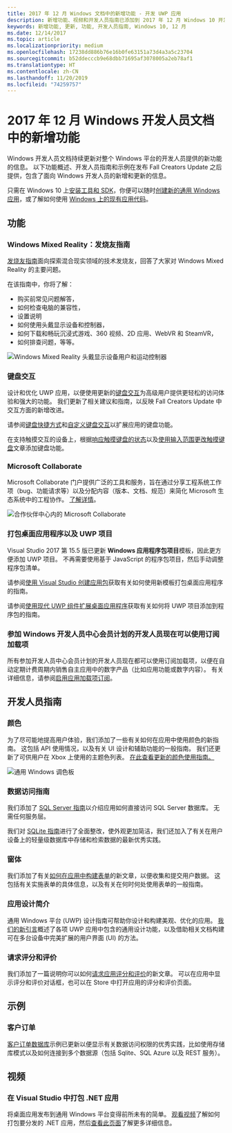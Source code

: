 ```yaml
---
title: 2017 年 12 月 Windows 文档中的新增功能 - 开发 UWP 应用
description: 新增功能、视频和开发人员指南已添加到 2017 年 12 月 Windows 10 开发人员文档
keywords: 新增功能, 更新, 功能, 开发人员指南, Windows 10, 12 月
ms.date: 12/14/2017
ms.topic: article
ms.localizationpriority: medium
ms.openlocfilehash: 17238dd886b76e16b0fe63151a73d4a3a5c23704
ms.sourcegitcommit: b52ddecccb9e68dbb71695af3078005a2eb78af1
ms.translationtype: HT
ms.contentlocale: zh-CN
ms.lasthandoff: 11/20/2019
ms.locfileid: "74259757"
---
```

# <a name="whats-new-in-the-windows-developer-docs-in-december-2017"></a>2017 年 12 月 Windows 开发人员文档中的新增功能

Windows 开发人员文档持续更新对整个 Windows 平台的开发人员提供的新功能的信息。 以下功能概述、开发人员指南和示例在发布 Fall Creators Update 之后提供，包含了面向 Windows 开发人员的新增和更新的信息。

只需在 Windows 10 上[安装工具和 SDK](https://developer.microsoft.com/windows/downloads#_blank)，你便可以随时[创建新的通用 Windows 应用](../get-started/create-uwp-apps.md)，或了解如何使用 [Windows 上的现有应用代码](../porting/index.md)。

## <a name="features"></a>功能

### <a name="windows-mixed-reality-enthusiasts-guide"></a>Windows Mixed Reality：发烧友指南

[发烧友指南](https://docs.microsoft.com/en-us/windows/mixed-reality/enthusiast-guide/)面向探索混合现实领域的技术发烧友，回答了大家对 Windows Mixed Reality 的主要问题。 

在该指南中，你将了解： 
- 购买前常见问题解答， 
- 如何检查电脑的兼容性， 
- 设置说明 
- 如何使用头戴显示设备和控制器， 
- 如何下载和畅玩沉浸式游戏、360 视频、2D 应用、WebVR 和 SteamVR， 
- 如何排查问题，等等。

![Windows Mixed Reality 头戴显示设备用户和运动控制器](images/BeforeYouBegin-tile.jpg)

### <a name="keyboard-interactions"></a>键盘交互

设计和优化 UWP 应用，以便使用更新的[键盘交互](../design/input/keyboard-interactions.md)为高级用户提供更轻松的访问体验和强大的功能。 我们更新了相关建议和指南，以反映 Fall Creators Update 中交互方面的新增改进。

请参阅[键盘快捷方式](../design/input/keyboard-accelerators.md)和[自定义键盘交互](../design/input/custom-keyboard-interactions.md)以扩展应用的键盘功能。

在支持触摸交互的设备上，根据[响应触摸键盘的状态](../design/input/respond-to-the-presence-of-the-touch-keyboard.md)以及[使用输入范围更改触摸键盘](../design/input/use-input-scope-to-change-the-touch-keyboard.md)文章添加键盘功能。

### <a name="microsoft-collaborate"></a>Microsoft Collaborate

Microsoft Collaborate 门户提供广泛的工具和服务，旨在通过分享工程系统工作项（bug、功能请求等）以及分配内容（版本、文档、规范）来简化 Microsoft 生态系统中的工程协作。 [了解详情](https://docs.microsoft.com/collaborate/)。

![合作伙伴中心内的 Microsoft Collaborate](images/microsoft_collaborate_screenshot.PNG)

### <a name="package-desktop-applications-with-uwp-projects"></a>打包桌面应用程序以及 UWP 项目

Visual Studio 2017 第 15.5 版已更新 **Windows 应用程序包项目**模板，因此更方便添加 UWP 项目。 不再需要使用基于 JavaScript 的程序包项目，然后手动调整程序包清单。  

请参阅[使用 Visual Studio 创建应用包](https://docs.microsoft.com/windows/msix/desktop/desktop-to-uwp-packaging-dot-net)获取有关如何使用新模板打包桌面应用程序的指南。

请参阅[使用现代 UWP 组件扩展桌面应用程序](https://docs.microsoft.com/windows/uwp/porting/desktop-to-uwp-extend)获取有关如何将 UWP 项目添加到程序包的指南。

### <a name="subscription-add-ons-are-now-available-to-developers-in-the-windows-dev-center-insider-program"></a>参加 Windows 开发人员中心会员计划的开发人员现在可以使用订阅加载项

所有参加开发人员中心会员计划的开发人员现在都可以使用订阅加载项，以便在自动定期计费周期内销售自主应用中的数字产品（比如应用功能或数字内容）。 有关详细信息，请参阅[启用应用加载项订阅](../monetize/enable-subscription-add-ons-for-your-app.md)。

## <a name="developer-guidance"></a>开发人员指南

### <a name="color"></a>颜色

为了尽可能地提高用户体验，我们添加了一些有关如何在应用中使用颜色的新指南。 这包括 API 使用情况，以及有关 UI 设计和辅助功能的一般指南。 我们还更新了可供用户在 Xbox 上使用的主题色列表。 [在此查看更新的颜色使用指南。](../design/style/color.md)

![通用 Windows 调色板](../design/basics/images/colors.png)

### <a name="data-access-guides"></a>数据访问指南

我们添加了 [SQL Server 指南](../data-access/sql-server-databases.md)以介绍应用如何直接访问 SQL Server 数据库。 无需任何服务层。

我们对 [SQLite 指南](../data-access/sqlite-databases.md)进行了全面整改，使外观更加简洁，我们还加入了有关在用户设备上的轻量级数据库中存储和检索数据的最新优秀实践。

### <a name="forms"></a>窗体

我们添加了有关[如何在应用中构建表单](../design/controls-and-patterns/forms.md)的新文章，以便收集和提交用户数据。 这包括有关实施表单的具体信息，以及有关在何时何处使用表单的一般指南。

### <a name="intro-to-app-design"></a>应用设计简介

通用 Windows 平台 (UWP) 设计指南可帮助你设计和构建美观、优化的应用。 [我们的新引言](../design/basics/design-and-ui-intro.md)概述了各项 UWP 应用中包含的通用设计功能，以及借助相关文档构建可在多台设备中完美扩展的用户界面 (UI) 的方法。


### <a name="request-ratings-and-reviews"></a>请求评分和评价

我们添加了一篇说明你可以如何[请求应用评分和评价](../monetize/request-ratings-and-reviews.md)的新文章。 可以在应用中显示评分和评价对话框，也可以在 Store 中打开应用的评分和评价页面。

## <a name="samples"></a>示例

### <a name="customer-orders"></a>客户订单

[客户订单数据库](https://github.com/Microsoft/Windows-appsample-customers-orders-database)示例已更新以便显示有关数据访问权限的优秀实践，比如使用存储库模式以及如何连接到多个数据源（包括 Sqlite、SQL Azure 以及 REST 服务）。

## <a name="videos"></a>视频

### <a name="package-a-net-app-in-visual-studio"></a>在 Visual Studio 中打包 .NET 应用

将桌面应用发布到通用 Windows 平台变得前所未有的简单。 [观看视频](https://www.youtube.com/watch?v=fJkbYPyd08w)了解如何打包要分发的 .NET 应用，然后[查看此页面](../porting/desktop-to-uwp-packaging-dot-net.md)了解更多详细信息。